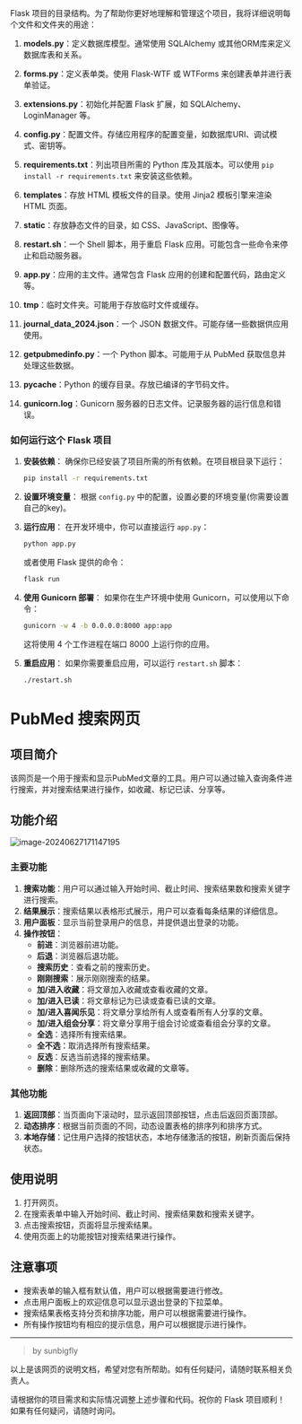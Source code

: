 Flask 项目的目录结构。为了帮助你更好地理解和管理这个项目，我将详细说明每个文件和文件夹的用途：

1. **models.py**：定义数据库模型。通常使用 SQLAlchemy 或其他ORM库来定义数据库表和关系。

2. **forms.py**：定义表单类。使用 Flask-WTF 或 WTForms 来创建表单并进行表单验证。

3. **extensions.py**：初始化并配置 Flask 扩展，如 SQLAlchemy、LoginManager 等。

4. **config.py**：配置文件。存储应用程序的配置变量，如数据库URI、调试模式、密钥等。

5. **requirements.txt**：列出项目所需的 Python 库及其版本。可以使用 `pip install -r requirements.txt` 来安装这些依赖。

6. **templates**：存放 HTML 模板文件的目录。使用 Jinja2 模板引擎来渲染 HTML 页面。

7. **static**：存放静态文件的目录，如 CSS、JavaScript、图像等。

8. **restart.sh**：一个 Shell 脚本，用于重启 Flask 应用。可能包含一些命令来停止和启动服务器。

9. **app.py**：应用的主文件。通常包含 Flask 应用的创建和配置代码，路由定义等。

10. **tmp**：临时文件夹。可能用于存放临时文件或缓存。

11. **journal_data_2024.json**：一个 JSON 数据文件。可能存储一些数据供应用使用。

12. **getpubmedinfo.py**：一个 Python 脚本。可能用于从 PubMed 获取信息并处理这些数据。

13. **__pycache__**：Python 的缓存目录。存放已编译的字节码文件。

14. **gunicorn.log**：Gunicorn 服务器的日志文件。记录服务器的运行信息和错误。

### 如何运行这个 Flask 项目

1. **安装依赖**：
   确保你已经安装了项目所需的所有依赖。在项目根目录下运行：
   ```bash
   pip install -r requirements.txt
   ```

2. **设置环境变量**：
   根据 `config.py` 中的配置，设置必要的环境变量(你需要设置自己的key)。

3. **运行应用**：
   在开发环境中，你可以直接运行 `app.py`：
   ```bash
   python app.py
   ```
   或者使用 Flask 提供的命令：
   ```bash
   flask run
   ```

4. **使用 Gunicorn 部署**：
   如果你在生产环境中使用 Gunicorn，可以使用以下命令：
   ```bash
   gunicorn -w 4 -b 0.0.0.0:8000 app:app
   ```
   这将使用 4 个工作进程在端口 8000 上运行你的应用。

5. **重启应用**：
   如果你需要重启应用，可以运行 `restart.sh` 脚本：
   ```bash
   ./restart.sh
   ```
   
# PubMed 搜索网页 

## 项目简介

该网页是一个用于搜索和显示PubMed文章的工具。用户可以通过输入查询条件进行搜索，并对搜索结果进行操作，如收藏、标记已读、分享等。

## 功能介绍

![image-20240627171147195](https://github.com/sunbigfly/pubmed-searcher/assets/58769230/91f88510-97ed-4b82-89f7-15771917ba0c)


### 主要功能

1. **搜索功能**：用户可以通过输入开始时间、截止时间、搜索结果数和搜索关键字进行搜索。
2. **结果展示**：搜索结果以表格形式展示，用户可以查看每条结果的详细信息。
3. **用户面板**：显示当前登录用户的信息，并提供退出登录的功能。
4. **操作按钮**：
   - **前进**：浏览器前进功能。
   - **后退**：浏览器后退功能。
   - **搜索历史**：查看之前的搜索历史。
   - **刚刚搜索**：展示刚刚搜索的结果。
   - **加/进入收藏**：将文章加入收藏或查看收藏的文章。
   - **加/进入已读**：将文章标记为已读或查看已读的文章。
   - **加/进入喜闻乐见**：将文章分享给所有人或查看所有人分享的文章。
   - **加/进入组会分享**：将文章分享用于组会讨论或查看组会分享的文章。
   - **全选**：选择所有搜索结果。
   - **全不选**：取消选择所有搜索结果。
   - **反选**：反选当前选择的搜索结果。
   - **删除**：删除所选的搜索结果或收藏的文章等。

### 其他功能

1. **返回顶部**：当页面向下滚动时，显示返回顶部按钮，点击后返回页面顶部。
2. **动态排序**：根据当前页面的不同，动态设置表格的排序列和排序方式。
3. **本地存储**：记住用户选择的按钮状态，本地存储激活的按钮，刷新页面后保持状态。

## 使用说明

1. 打开网页。
2. 在搜索表单中输入开始时间、截止时间、搜索结果数和搜索关键字。
3. 点击搜索按钮，页面将显示搜索结果。
4. 使用页面上的功能按钮对搜索结果进行操作。

## 注意事项

- 搜索表单的输入框有默认值，用户可以根据需要进行修改。
- 点击用户面板上的欢迎信息可以显示退出登录的下拉菜单。
- 搜索结果表格支持分页和排序功能，用户可以根据需要进行操作。
- 所有操作按钮均有相应的提示信息，用户可以根据提示进行操作。


---

> by sunbigfly

以上是该网页的说明文档，希望对您有所帮助。如有任何疑问，请随时联系相关负责人。

请根据你的项目需求和实际情况调整上述步骤和代码。祝你的 Flask 项目顺利！如果有任何疑问，请随时询问。
